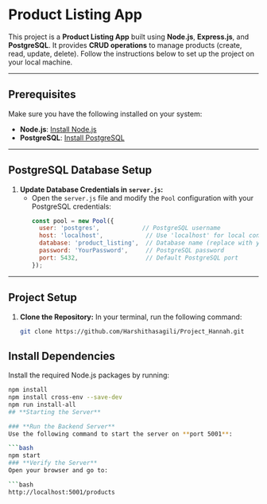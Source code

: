 # **Product Listing App**

This project is a **Product Listing App** built using **Node.js**, **Express.js**, and **PostgreSQL**. It provides **CRUD operations** to manage products (create, read, update, delete). Follow the instructions below to set up the project on your local machine.

---

## **Prerequisites**

Make sure you have the following installed on your system:

- **Node.js**: [Install Node.js](https://nodejs.org/)
- **PostgreSQL**: [Install PostgreSQL](https://www.postgresql.org/download/)

---

## **PostgreSQL Database Setup**

1. **Update Database Credentials in `server.js`:**
   - Open the `server.js` file and modify the `Pool` configuration with your PostgreSQL credentials:
     ```javascript
     const pool = new Pool({
       user: 'postgres',            // PostgreSQL username
       host: 'localhost',            // Use 'localhost' for local connections
       database: 'product_listing',  // Database name (replace with your DB name)
       password: 'YourPassword',     // PostgreSQL password
       port: 5432,                   // Default PostgreSQL port
     });
     ```

---

## **Project Setup**

1. **Clone the Repository:**
   In your terminal, run the following command:
   ```bash
   git clone https://github.com/Harshithasagili/Project_Hannah.git

## **Install Dependencies**  
Install the required Node.js packages by running:

```bash
npm install
npm install cross-env --save-dev
npm run install-all
## **Starting the Server**

### **Run the Backend Server**  
Use the following command to start the server on **port 5001**:

```bash
npm start
### **Verify the Server**  
Open your browser and go to:

```bash
http://localhost:5001/products

